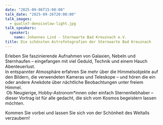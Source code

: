 ```yaml
---
date: "2025-09-06T15:00:00"
talk_date: "2025-09-26T20:00:00"
talk_images:
  - qualle7-denoiselow-light.jpg
talk_speakers:
  speaker1:
    name: Johannes Lind - Sternwarte Bad Kreuznach e.V.
title: Die schönsten Astrofotografien der Sternwarte Bad Kreuznach
---
```


Erleben Sie faszinierende Aufnahmen von Galaxien, Nebeln und Sternhaufen – eingefangen mit viel Geduld, Technik und einem Hauch Abenteuerlust.  
In entspannter Atmosphäre erfahren Sie mehr über die Himmelsobjekte auf den Bildern, die verwendeten Kameras und Teleskope – und hören die ein oder andere Anekdote über nächtliche Beobachtungen unter freiem Himmel.  
 Ob Neugierige, Hobby-Astronom\*innen oder einfach Sternenliebhaber – dieser Vortrag ist für alle gedacht, die sich vom Kosmos begeistern lassen möchten.

Kommen Sie vorbei und lassen Sie sich von der Schönheit des Weltalls verzaubern!
